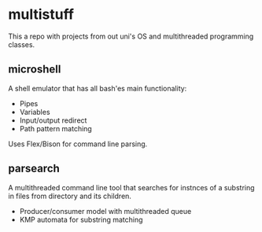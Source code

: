 # multistuff

This a repo with projects from out uni's OS and multithreaded programming classes. 

## microshell

A shell emulator that has all bash'es main functionality:
* Pipes
* Variables
* Input/output redirect
* Path pattern matching

Uses Flex/Bison for command line parsing.

## parsearch
 
A multithreaded command line tool that searches for instnces of a substring in files from directory and its children. 
* Producer/consumer model with multithreaded queue
* KMP automata for substring matching
